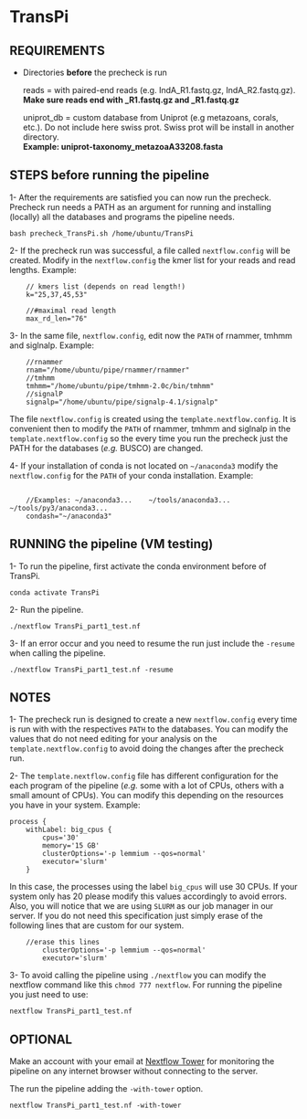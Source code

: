 # TransPi

## REQUIREMENTS   
- Directories **before** the precheck is run  

  reads = with paired-end reads (e.g. IndA_R1.fastq.gz, IndA_R2.fastq.gz).    
  		**Make sure reads end with _R1.fastq.gz and _R1.fastq.gz**  
          
  uniprot_db = custom database from Uniprot (e.g metazoans, corals, etc.). Do not include here swiss prot. Swiss prot will be         install in another directory.  
		**Example: uniprot-taxonomy_metazoaA33208.fasta**   


## STEPS before running the pipeline    
1- After the requirements are satisfied you can now run the precheck. Precheck run needs a PATH as an argument for running and installing (locally) all the databases and programs the pipeline needs.   

```
bash precheck_TransPi.sh /home/ubuntu/TransPi
```  

2- If the precheck run was successful, a file called `nextflow.config` will be created. Modify in the `nextflow.config` the kmer list for your reads and read lengths. Example:    

```  
    // kmers list (depends on read length!)
    k="25,37,45,53"

    //#maximal read length
    max_rd_len="76"

``` 

3-  In the same file, `nextflow.config`, edit now the `PATH` of rnammer, tmhmm and siglnalp. Example:     

```
    //rnammer
    rnam="/home/ubuntu/pipe/rnammer/rnammer"
    //tmhmm
    tmhmm="/home/ubuntu/pipe/tmhmm-2.0c/bin/tmhmm"
    //signalP
    signalp="/home/ubuntu/pipe/signalp-4.1/signalp"

```   

The file `nextflow.config` is created using the `template.nextflow.config`. It is convenient then to modify the `PATH` of rnammer, tmhmm and siglnalp in the `template.nextflow.config` so the every time you run the precheck just the PATH for the databases (*e.g.* BUSCO) are changed.     


4- If your installation of conda is not located on `~/anaconda3` modify the `nextflow.config` for the `PATH` of your conda installation. Example:  

```

    //Examples: ~/anaconda3...    ~/tools/anaconda3...   ~/tools/py3/anaconda3...
    condash="~/anaconda3"

```  

## RUNNING the pipeline (VM testing)  

1- To run the pipeline, first activate the conda environment before of TransPi.  

```
conda activate TransPi
```  

2- Run the pipeline.   

```
./nextflow TransPi_part1_test.nf
```

3- If an error occur and you need to resume the run just include the `-resume` when calling the pipeline.  

```
./nextflow TransPi_part1_test.nf -resume

```    
 

## NOTES
1- The precheck run is designed to create a new `nextflow.config` every time is run with with the respectives `PATH` to the databases. You can modify the values that do not need editing for your analysis on the `template.nextflow.config` to avoid doing the changes after the precheck run.  

2- The `template.nextflow.config` file has different configuration for the each program of the pipeline (*e.g.* some with a lot of CPUs, others with a small amount of CPUs). You can modify this depending on the resources you have in your system. Example:

```
process {
    withLabel: big_cpus {
        cpus='30'
        memory='15 GB'
        clusterOptions='-p lemmium --qos=normal'
        executor='slurm'
    }

```

In this case, the processes using the label `big_cpus` will use 30 CPUs. If your system only has 20 please modify this values accordingly to avoid errors. Also, you will notice that we are using `SLURM` as our job manager in our server. If you do not need this specification just simply erase of the following lines that are custom for our system.    

```
	//erase this lines
        clusterOptions='-p lemmium --qos=normal'
        executor='slurm'
```  


3- To avoid calling the pipeline using `./nextflow` you can modify the nextflow command like this `chmod 777 nextflow`. For running the pipeline you just need to use:  

```
nextflow TransPi_part1_test.nf

```    


## OPTIONAL   
Make an account with your email at [Nextflow Tower](https://tower.nf/login) for monitoring the pipeline on any internet browser without connecting to the server.  

The run the pipeline adding the `-with-tower` option.

```
nextflow TransPi_part1_test.nf -with-tower 
```  

